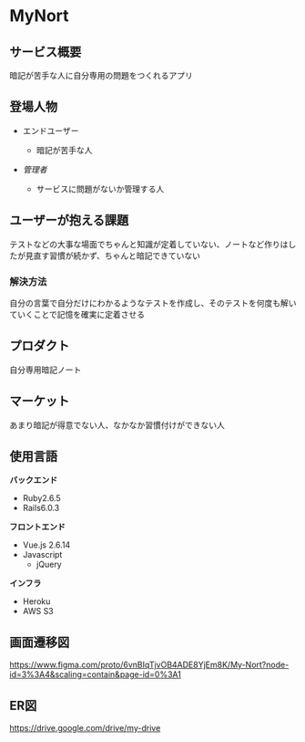 # MyNort

## サービス概要
暗記が苦手な人に自分専用の問題をつくれるアプリ

## 登場人物
- エンドユーザー
  - 暗記が苦手な人

- *管理者*
  - サービスに問題がないか管理する人

## ユーザーが抱える課題
テストなどの大事な場面でちゃんと知識が定着していない、ノートなど作りはしたが見直す習慣が続かず、ちゃんと暗記できていない

### 解決方法
自分の言葉で自分だけにわかるようなテストを作成し、そのテストを何度も解いていくことで記憶を確実に定着させる

## プロダクト
自分専用暗記ノート

## マーケット
あまり暗記が得意でない人、なかなか習慣付けができない人

## 使用言語
**バックエンド**
- Ruby2.6.5
- Rails6.0.3

**フロントエンド**
- Vue.js 2.6.14
- Javascript
  - jQuery

**インフラ**
- Heroku
- AWS S3

## 画面遷移図
https://www.figma.com/proto/6vnBIqTjvOB4ADE8YjEm8K/My-Nort?node-id=3%3A4&scaling=contain&page-id=0%3A1

## ER図
https://drive.google.com/drive/my-drive